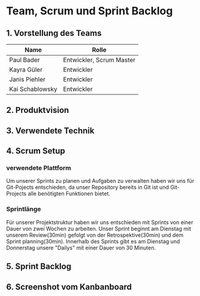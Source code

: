 # Team, Scrum und Sprint Backlog


## 1. Vorstellung des Teams

| Name            | Rolle |
| --------------- | ----- |
| Paul Bader      | Entwickler, Scrum Master      |
| Kayra Güler     | Entwickler      |
| Janis Piehler   | Entwickler      |
| Kai Schablowsky | Entwickler      |


## 2. Produktvision


## 3. Verwendete Technik


## 4. Scrum Setup

### verwendete Plattform

Um unserer Sprints zu planen und Aufgaben zu verwalten haben wir uns für Git-Pojects entschieden, da unser Repository bereits in Git ist und Git-Projects alle benötigten Funktionen bietet.

### Sprintlänge

Für unserer Projektstruktur haben wir uns entschieden mit Sprints von einer Dauer von zwei Wochen zu arbeiten. Unser Sprint beginnt am Dienstag mit unserem Review(30min) gefolgt von der Retrospektive(30min) und dem Sprint planning(30min).
Innerhalb des Sprints gibt es am Dienstag und Donnerstag unsere "Dailys" mit einer Dauer von 30 Minuten.

## 5. Sprint Backlog

## 6. Screenshot vom Kanbanboard